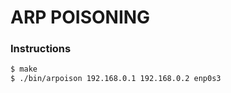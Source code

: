 # ARP POISONING

### Instructions

```bash
$ make
$ ./bin/arpoison 192.168.0.1 192.168.0.2 enp0s3
```